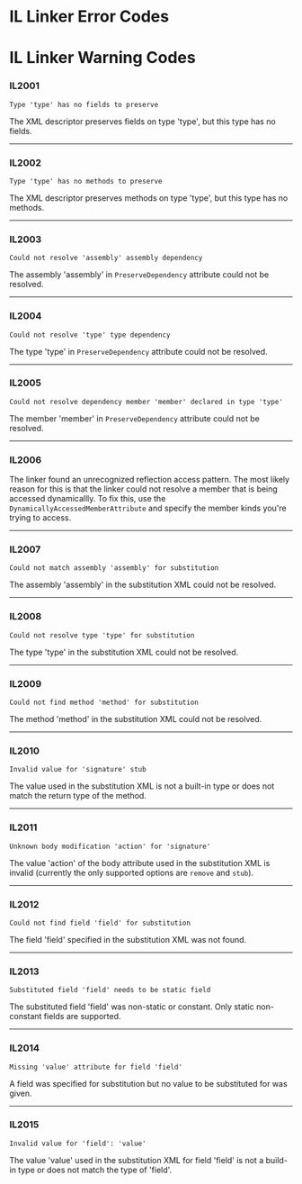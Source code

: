 # IL Linker Error Codes
# IL Linker Warning Codes 

### IL2001
```
Type 'type' has no fields to preserve
```

The XML descriptor preserves fields on type 'type', but this type has no fields.

---

### IL2002
```
Type 'type' has no methods to preserve
```

The XML descriptor preserves methods on type 'type', but this type has no methods.

---

### IL2003
```
Could not resolve 'assembly' assembly dependency
```

The assembly 'assembly' in `PreserveDependency` attribute could not be resolved.

---

### IL2004
```
Could not resolve 'type' type dependency
```

The type 'type' in `PreserveDependency` attribute could not be resolved.

---

### IL2005
```
Could not resolve dependency member 'member' declared in type 'type'
```

The member 'member' in `PreserveDependency` attribute could not be resolved.

---

### IL2006
The linker found an unrecognized reflection access pattern. The most likely reason for this is that the linker could not resolve a member that is being accessed dynamicallly. To fix this, use the `DynamicallyAccessedMemberAttribute` and specify the member kinds you're trying to access.

---

### IL2007
```
Could not match assembly 'assembly' for substitution
```

The assembly 'assembly' in the substitution XML could not be resolved.

---

### IL2008
```
Could not resolve type 'type' for substitution
```

The type 'type' in the substitution XML could not be resolved.

---

### IL2009
```
Could not find method 'method' for substitution
```

The method 'method' in the substitution XML could not be resolved.

---

### IL2010
```
Invalid value for 'signature' stub
```

The value used in the substitution XML is not a built-in type or does not match the return type of the method.

---

### IL2011
```
Unknown body modification 'action' for 'signature'
```

The value 'action' of the body attribute used in the substitution XML is invalid (currently the only supported options are `remove` and `stub`).

---

### IL2012
```
Could not find field 'field' for substitution
```

The field 'field' specified in the substitution XML was not found.

---

### IL2013
```
Substituted field 'field' needs to be static field
```

The substituted field 'field' was non-static or constant. Only static non-constant fields are supported.

---

### IL2014
```
Missing 'value' attribute for field 'field'
```

A field was specified for substitution but no value to be substituted for was given.

---

### IL2015
```
Invalid value for 'field': 'value'
```

The value 'value' used in the substitution XML for field 'field' is not a build-in type or does not match the type of 'field'.